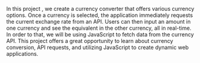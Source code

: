 In this project , we create a currency converter that offers various currency options.
Once a currency is selected, the application immediately requests the current exchange rate from an API.
Users can then input an amount in one currency and see the equivalent in the other currency, all in real-time.
In order to that, we will be using JavaScript to fetch data from the currency API.
This project offers a great opportunity to learn about currency conversion, API requests, and utilizing JavaScript to create dynamic web applications.